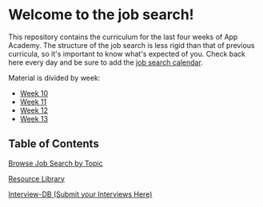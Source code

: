 # Welcome to the job search!

This repository contains the curriculum for the last four weeks of App Academy. The structure of the job search is less rigid than that of previous curricula, so it's important to know what's expected of you. Check back here every day and be sure to add the [job search calendar][calendar].

Material is divided by week:

* [Week 10](./w10/overview.md)
* [Week 11](./w11/overview.md)
* [Week 12](./w12/overview.md)
* [Week 13](./w13/overview.md)

## Table of Contents

[Browse Job Search by Topic](job-search-by-topic.md)

[Resource Library](https://docs.google.com/document/d/11hHOGz3UOpGIbWu4cQoWF8bqeobO5YOobmUgVNqEL_o/edit)

[Interview-DB (Submit your Interviews Here)](http://interview-db.herokuapp.com)

[calendar]: https://calendar.google.com/calendar/embed?src=appacademy.io_r61pl5c3vl1vatl28hquvhtf4o%40group.calendar.google.com&ctz=America/Los_Angeles
